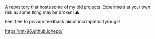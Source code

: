 
A repository that hosts some of my old projects. Experiment at your own risk as some thing may be broken! ⚠️

Feel free to provide feedback about incompatibility/bugs!

https://mt-96.github.io/repo/
